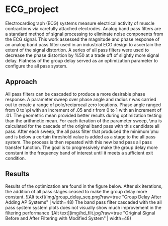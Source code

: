 # ECG_project
Electrocardiograph (ECG) systems measure electrical activity of muscle contractions via carefully attached electrodes. Analog band pass filters are a standard method of signal processing to eliminate noise components from the ECG signal. This work assessed the magnitude and phase response of an analog band pass filter used in an industrial ECG design to ascertain the extent of the signal distortion. A series of all pass filters were used to decrease the phase distortion by \%50 at a trade off of slightly more signal delay. Flatness of the group delay served as an optimization parameter to configure the all pass system.

## Approach
All pass filters can be cascaded to produce a more desirable phase response. A parameter sweep over phase angle and radius $r$ was carried out to create a range of pole/reciprocal zero locations. Phase angle ranged from 0 to \pi with an increment of .05 and r from 0 to 1 with an increment of .01. The geometric mean provided better results during optimization testing than the arithmetic mean. For each iteration of the parameter sweep, \mu is calculated for the cascade of the original band pass with this candidate all pass. After each sweep, the all pass filter that produced the minimum \mu and is below a certain threshold value is added as a stage to the all pass system. The process is then repeated with this new band pass all pass transfer function. The goal is to progressively make the group delay more constant in the frequency band of interest until it meets a sufficient exit condition. 

## Results
Results of the optimization are found in the figure below. After six iterations, the addition of all pass stages ceased to make the group delay more constant. 
![Alt text](img/group_delay_seq.png?raw=true "Group Delay After Adding AP Systems" | width=48)
The band pass filter cascaded with the all pass system system plots does not visually show much improvement in the filtering performance 
![Alt text](img/hd_filt.jpg?raw=true "Original Signal Before and After Filtering with Modified System" | width=48)
